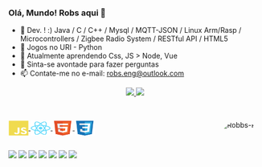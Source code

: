 ### Olá, Mundo! Robs aqui 👋

- 🔭 Dev. ! :) Java / C / C++ / Mysql / MQTT-JSON / Linux Arm/Rasp / Microcontrollers / Zigbee Radio System / RESTful API / HTML5 
- 🙉 Jogos no URI - Python
- 🌱 Atualmente aprendendo Css, JS > Node, Vue
- 💬 Sinta-se avontade para fazer perguntas
- 📫 Contate-me no e-mail: robs.eng@outlook.com

<div align="center">
  <a href="https://github.com/robbsjr">
  <img width="42%" src="https://github-readme-stats.vercel.app/api?username=robbsjr&show_icons=true&theme=dark&include_all_commits=true&count_private=true"/>
  <img width="55%" src="https://github-readme-stats.vercel.app/api/top-langs/?username=robbsjr&layout=compact&langs_count=7&theme=dark"/>
</div>
  
 ##

<div style="display: inline_block"><br>
  <img align="center" alt="Rafa-Js" height="30" width="40" src="https://raw.githubusercontent.com/devicons/devicon/master/icons/javascript/javascript-plain.svg">
  <img align="center" alt="Rafa-React" height="30" width="40" src="https://raw.githubusercontent.com/devicons/devicon/master/icons/react/react-original.svg">
  <img align="center" alt="Rafa-HTML" height="30" width="40" src="https://raw.githubusercontent.com/devicons/devicon/master/icons/html5/html5-original.svg">
  <img align="center" alt="Rafa-CSS" height="30" width="40" src="https://raw.githubusercontent.com/devicons/devicon/master/icons/css3/css3-original.svg">

  <img align="right" alt="Robbs-Pic" height="150" style="border-radius:50px;" src="https://static.rankone.global/img/avatars/cybrodi-3HgXysbJvEupCAF9biBwLr.jpg">
</div>
  
 ##
  
  <div> 
  <a href="https://www.youtube.com/channel/UCbcyIj1rilYMEtcVQ5duH7Q" target="_blank"><img src="https://img.shields.io/badge/YouTube-FF0000?style=for-the-badge&logo=youtube&logoColor=white" target="_blank"></a>
  <a href="https://www.instagram.com/r0bbsjr/" target="_blank"><img src="https://img.shields.io/badge/-Instagram-%23E4405F?style=for-the-badge&logo=instagram&logoColor=white" target="_blank"></a>
 	<a href="https://www.twitch.tv/cybrodi" target="_blank"><img src="https://img.shields.io/badge/Twitch-9146FF?style=for-the-badge&logo=twitch&logoColor=white" target="_blank"></a>
  <a href="https://www.facebook.com/robbsjr" target="_blank"><img src="https://img.shields.io/badge/Facebook-1877F2?style=for-the-badge&logo=facebook&logoColor=white" target="_blank"></a>
 <a href="https://discord.gg/BnHtatZWNF" target="_blank"><img src="https://img.shields.io/badge/Discord-7289DA?style=for-the-badge&logo=discord&logoColor=white" target="_blank"></a> 
  <a href = "mailto:robs.eng@outlook.com"><img src="https://img.shields.io/badge/-Gmail-%23333?style=for-the-badge&logo=gmail&logoColor=white" target="_blank"></a>
  <a href="https://www.linkedin.com/in/robseng/" target="_blank"><img src="https://img.shields.io/badge/-LinkedIn-%230077B5?style=for-the-badge&logo=linkedin&logoColor=white" target="_blank"></a> 

 
</div>

